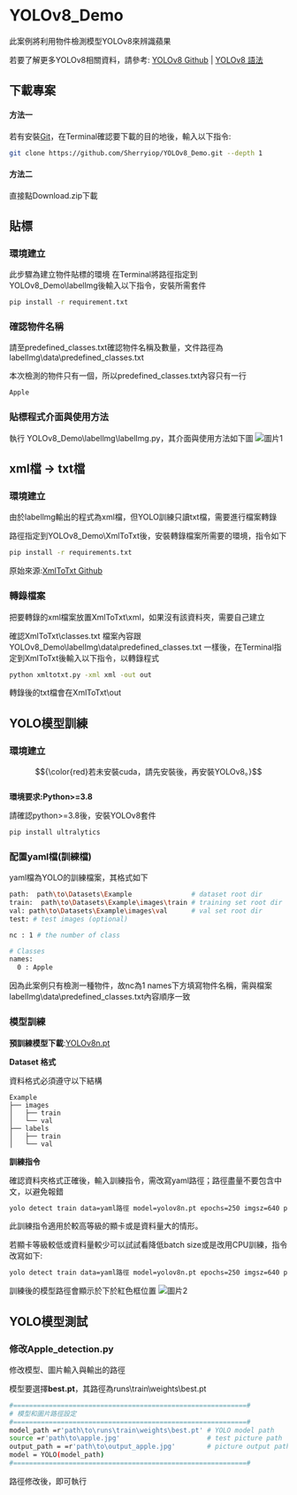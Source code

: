 # YOLOv8_Demo
此案例將利用物件檢測模型YOLOv8來辨識蘋果

  
若要了解更多YOLOv8相關資料，請參考: [YOLOv8 Github](https://github.com/ultralytics/ultralytics?tab=readme-ov-file)  |  [YOLOv8 語法](https://docs.ultralytics.com/)
## 下載專案

#### 方法一
若有安裝[Git](https://ithelp.ithome.com.tw/articles/10322227)，在Terminal確認要下載的目的地後，輸入以下指令:
```bash
git clone https://github.com/Sherryiop/YOLOv8_Demo.git --depth 1 
```

#### 方法二
直接點Download.zip下載

## 貼標
### 環境建立
此步驟為建立物件貼標的環境
在Terminal將路徑指定到 YOLOv8_Demo\labellmg後輸入以下指令，安裝所需套件
  
```bash
pip install -r requirement.txt
```
### 確認物件名稱
請至predefined_classes.txt確認物件名稱及數量，文件路徑為labelImg\data\predefined_classes.txt

本次檢測的物件只有一個，所以predefined_classes.txt內容只有一行
```bash
Apple
```
### 貼標程式介面與使用方法
執行 YOLOv8_Demo\labellmg\labelImg.py，其介面與使用方法如下圖
![圖片1](https://github.com/user-attachments/assets/323e808e-fcc2-4179-8ee4-8da12ac2c65a)


## xml檔 -> txt檔
### 環境建立
由於labellmg輸出的程式為xml檔，但YOLO訓練只讀txt檔，需要進行檔案轉錄

路徑指定到YOLOv8_Demo\XmlToTxt後，安裝轉錄檔案所需要的環境，指令如下
```bash
pip install -r requirements.txt
```
原始來源:[XmlToTxt Github](https://github.com/isabek/XmlToTxt/tree/master)

### 轉錄檔案
把要轉錄的xml檔案放置XmlToTxt\xml，如果沒有該資料夾，需要自己建立  

確認XmlToTxt\classes.txt 檔案內容跟YOLOv8_Demo\labelImg\data\predefined_classes.txt 一樣後，在Terminal指定到XmlToTxt後輸入以下指令，以轉錄程式
```bash
python xmltotxt.py -xml xml -out out
```
轉錄後的txt檔會在XmlToTxt\out

## YOLO模型訓練
### 環境建立
$${\color{red}若未安裝cuda，請先安裝後，再安裝YOLOv8。}$$  
**環境要求:Python>=3.8**

請確認python>=3.8後，安裝YOLOv8套件
```bash
pip install ultralytics
```


### 配置yaml檔(訓練檔)
yaml檔為YOLO的訓練檔案，其格式如下

```bash
path:  path\to\Datasets\Example               # dataset root dir 
train:  path\to\Datasets\Example\images\train # training set root dir
val: path\to\Datasets\Example\images\val      # val set root dir
test: # test images (optional)

nc : 1 # the number of class

# Classes
names:
  0 : Apple
```
因為此案例只有檢測一種物件，故nc為1
names下方填寫物件名稱，需與檔案labelImg\data\predefined_classes.txt內容順序一致

### 模型訓練
**預訓練模型下載**:[YOLOv8n.pt](https://github.com/ultralytics/assets/releases/download/v8.2.0/yolov8n.pt)

**Dataset 格式**  

資料格式必須遵守以下結構
  ```
Example
  ├── images
  │   ├── train
  │   └── val
  ├── labels
  │   ├── train
  │   └── val
  ```
**訓練指令**  

確認資料夾格式正確後，輸入訓練指令，需改寫yaml路徑；路徑盡量不要包含中文，以避免報錯
```bash
yolo detect train data=yaml路徑 model=yolov8n.pt epochs=250 imgsz=640 patience=50 device=0 batch=-1
```
此訓練指令適用於較高等級的顯卡或是資料量大的情形。

若顯卡等級較低或資料量較少可以試試看降低batch size或是改用CPU訓練，指令改寫如下:

```bash
yolo detect train data=yaml路徑 model=yolov8n.pt epochs=250 imgsz=640 patience=50 device=cpu batch=4
```

訓練後的模型路徑會顯示於下於紅色框位置
![圖片2](https://github.com/user-attachments/assets/cf95f192-abee-4b8a-ba7a-cb58e53c026c)


## YOLO模型測試
### 修改Apple_detection.py
修改模型、圖片輸入與輸出的路徑

模型要選擇**best.pt**，其路徑為runs\train\weights\best.pt  
```bash
#===========================================================#
# 模型和圖片路徑設定
#===========================================================#
model_path =r'path\to\runs\train\weights\best.pt' # YOLO model path
source =r'path\to\apple.jpg'                      # test picture path
output_path = =r'path\to\output_apple.jpg'        # picture output path
model = YOLO(model_path)
#===========================================================#
```
路徑修改後，即可執行



